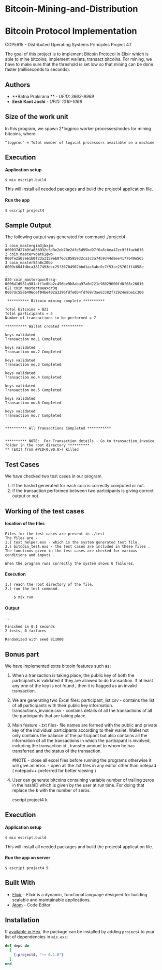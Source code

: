 # Bitcoin-Mining-and-Distribution
# Bitcoin Protocol Implementation

COP5615 - Distributed Operating Systems Principles Project 4.1

The goal of this project is to implement Bitcoin Protocol in Elixir which is able to mine bitcoins, implement wallets, transact bitcoins. For mining, we have to make sure that the threshold is set low so that mining can be done faster (milliseconds to seconds).

## Authors

* **Ratna Prakirana ** - *UFID: 3663-9969*
* **Eesh Kant Joshi** - *UFID: 1010-1069*

## Size of the work unit 

In this program, we spawn 2*logproc worker processes/nodes for mining bitcoins, where 
```
"logproc" = Total number of logical processors available on a machine
```

## Execution

#### Application setup

    $ mix escript.build

This will install all needed packages and build the project4 application file.

#### Run the app

    $ escript project4
	
## Sample Output

The following output was generated for command ./project4
```
1 coin_mastergim3jbxjm  000037d27b9fa836932c3d3e2eb70e2dfd5d99bd97f0a8cbea47ec9fffaeb6f6
2 coin_mastervoat61gwb  000fe2a02e61b0f23a3159eb8f6dc0585932ca2c2a74b9d44d0ee4177649e565
3 coin_master54h8c20bo  0009c604fdbca3817493dcc25f36704902bbd1ac6abc0c7f53ce25762ff4058e
.
.
820 coin_masterquxc9rsq-        000641d981a981cff1e0bb2c456be9b8aba97a0d221c96029600fd8f68c26016
821 coin_mastertueaxqr3q        0007dc55e6496cef04be402a3296fdfe0b4fdf6973ae63382f72924e8be1c300

 ********** Bitcoin mining complete **********

Total bitcoins = 821
Total participants = 5
Number of transactions to be performed = 7

********** Wallet created **********

keys validated
Transaction no.1 Completed

keys validated
Transaction no.2 Completed

keys validated
Transaction no.3 Completed

keys validated
Transaction no.4 Completed

keys validated
Transaction no.5 Completed

keys validated
Transaction no.6 Completed

keys validated
Transaction no.7 Completed


********** All Transactions Completed ***********


********** NOTE:  For Transaction details - Go to transaction_invoice folder in the root directory **********
** (EXIT from #PID<0.90.0>) killed
```
## Test Cases

   We have checked two test cases in our program.
   
1. If the hashid generated for each coin is correctly computed or not. 
2. If the transaction performed between two participants is giving correct output or not.
   
## Working of the test cases

#### location of the files

	Files for the test cases are present in ./test
	The files are - 
	1.) test_helper.exs - which is the system generated test file.
	2.) bitcoin_test.exs - the test cases are included in these files . The functions given in the test cases are checked for various conditions and inputs .
	
	When the program runs correctly the system shows 0 failures.
	
#### Execution	

	1.) reach the root directory of the file.
	2.) run the test command.
	
		$ mix run
		
#### Output
			
	..

	Finished in 0.1 seconds
	2 tests, 0 failures

	Randomized with seed 811000
	
## Bonus part

We have implemented extra bitcoin features such as:

1. When a transaction is taking place, the public key of both the participants is validated if they are allowed to do transaction. If at least any one of the key is not found , then it is flagged as an invalid transaction.
   
2. We are generating two Excel files:
	participant_list.csv - contains the list of all participants with their public key information.
	transactions_invoice.csv - contains details of all the transactions of all the participants that are taking place. 
	
3.  Main feature -.txt files- file names are formed with the public and private key of the individual participants according to their wallet. 
 Wallet not only contains the balance of the participant but also  contains all the  information of all the transactions in which the participant is involved, including the transaction id , transfer amount to whom he has transferred and the status of the transaction.
 
	#NOTE - close all excel files before running the programs otherwise it will give an error.
		  - open all the .txt files in any editor other than notepad.( notepad++ preferred for better viewing ) 

3. User can generate bitcoins containing variable number of trailing zeros in the hashID which is given by the user at run time. For doing that replace the k with the number of zeros.

   escript project4 k

## Execution

#### Application setup

    $ mix escript.build

This will install all needed packages and build the project4 application file.

#### Run the app on server

    $ escript project4 5

## Built With

* [Elixir](https://elixir-lang.org/) - Elixir is a dynamic, functional language designed for building scalable and maintainable applications.
* [Atom](https://code.visualstudio.com/) - Code Editor

## Installation

If [available in Hex](https://hex.pm/docs/publish), the package can be installed
by adding `project4` to your list of dependencies in `mix.exs`:

```elixir
def deps do
  [
    {:project4, "~> 0.1.0"}
  ]
end
```
